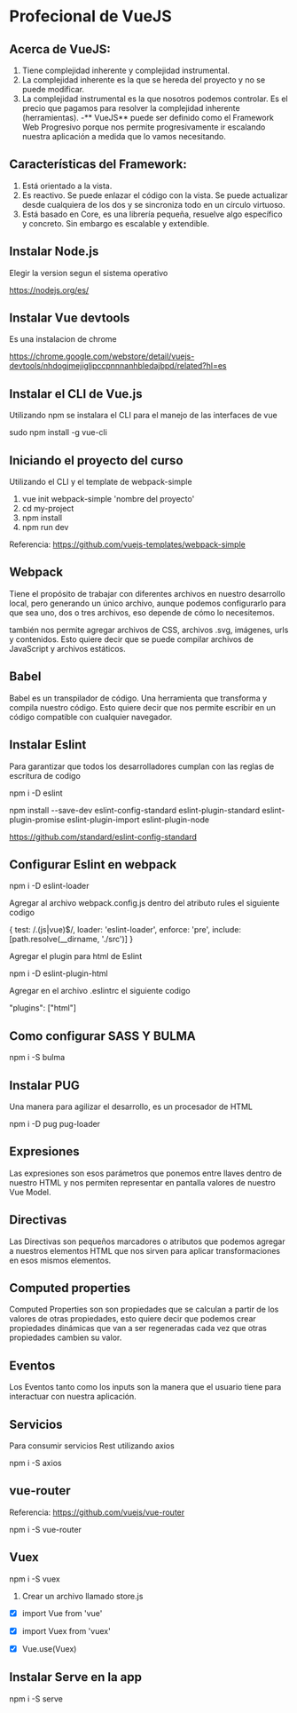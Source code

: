 # Profecional de VueJS

## Acerca de VueJS:

1. Tiene complejidad inherente y complejidad instrumental.
2. La complejidad inherente es la que se hereda del proyecto y no se puede modificar.
3. La complejidad instrumental es la que nosotros podemos controlar. Es el precio que pagamos para resolver la complejidad inherente (herramientas).
-** VueJS** puede ser definido como el Framework Web Progresivo porque nos permite progresivamente ir escalando nuestra aplicación a medida que lo vamos necesitando.

## Características del Framework:

1. Está orientado a la vista.
2. Es reactivo. Se puede enlazar el código con la vista. Se puede actualizar desde cualquiera de los dos y se sincroniza todo en un círculo virtuoso.
3. Está basado en Core, es una librería pequeña, resuelve algo específico y concreto. Sin embargo es escalable y extendible.

## Instalar Node.js

Elegir la version segun el sistema operativo

https://nodejs.org/es/

## Instalar Vue devtools

Es una instalacion de chrome

https://chrome.google.com/webstore/detail/vuejs-devtools/nhdogjmejiglipccpnnnanhbledajbpd/related?hl=es

## Instalar el CLI de Vue.js

Utilizando npm se instalara el CLI para el manejo de las interfaces de vue

sudo npm install -g vue-cli

## Iniciando el proyecto del curso

Utilizando el CLI y el template de webpack-simple

1. vue init webpack-simple 'nombre del proyecto'
2. cd my-project
3. npm install
4. npm run dev

Referencia:
https://github.com/vuejs-templates/webpack-simple

## Webpack

Tiene el propósito de trabajar con diferentes archivos en nuestro desarrollo local, pero generando un único archivo, 
aunque podemos configurarlo para que sea uno, dos o tres archivos, eso depende de cómo lo necesitemos.

también nos permite agregar archivos de CSS, archivos .svg, imágenes, urls y contenidos. 
Esto quiere decir que se puede compilar archivos de JavaScript y archivos estáticos.

## Babel

Babel es un transpilador de código. Una herramienta que transforma y compila nuestro código. Esto quiere decir que nos permite escribir en un código compatible con cualquier navegador.

## Instalar Eslint

Para garantizar que todos los desarrolladores cumplan con las reglas de escritura de codigo

npm i -D eslint

npm install --save-dev eslint-config-standard eslint-plugin-standard eslint-plugin-promise eslint-plugin-import eslint-plugin-node

https://github.com/standard/eslint-config-standard

## Configurar Eslint en webpack

npm i -D eslint-loader

Agregar al archivo webpack.config.js dentro del atributo rules el siguiente codigo

  {
    test: /\.(js|vue)$/,
    loader: 'eslint-loader',
    enforce: 'pre',
    include: [path.resolve(__dirname, './src')]
  }

Agregar el plugin para html de Eslint

npm i -D eslint-plugin-html

Agregar en el archivo .eslintrc el siguiente codigo

"plugins": ["html"]

## Como configurar SASS Y BULMA

npm i -S bulma

## Instalar PUG

Una manera para agilizar el desarrollo, es un procesador de HTML

npm i -D pug pug-loader

## Expresiones

Las expresiones son esos parámetros que ponemos entre llaves dentro de nuestro HTML y nos permiten representar en pantalla valores de nuestro Vue Model.

## Directivas

Las Directivas son pequeños marcadores o atributos que podemos agregar a nuestros elementos HTML que nos sirven para aplicar transformaciones en esos mismos elementos.

## Computed properties

Computed Properties son son propiedades que se calculan a partir de los valores de otras propiedades, esto quiere decir que podemos crear propiedades dinámicas que van a ser regeneradas cada vez que otras propiedades cambien su valor.

## Eventos

Los Eventos tanto como los inputs son la manera que el usuario tiene para interactuar con nuestra aplicación.

## Servicios

Para consumir servicios Rest utilizando axios

npm i -S axios

## vue-router

Referencia:
https://github.com/vuejs/vue-router

npm i -S vue-router

## Vuex

npm i -S vuex

1. Crear un archivo llamado store.js
- [x] import Vue from 'vue'
- [x] import Vuex from 'vuex'

- [x] Vue.use(Vuex)

## Instalar Serve en la app

npm i -S serve
